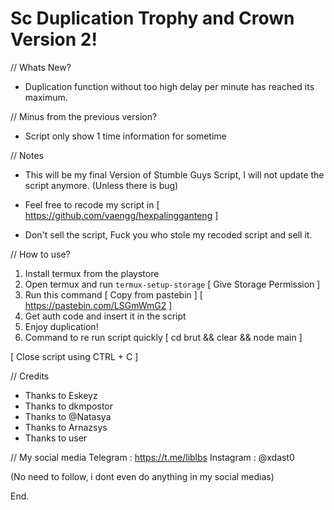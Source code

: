 # Sc Duplication Trophy and Crown Version 2!

// Whats New?
- Duplication function without too high delay per minute has reached its maximum.

// Minus from the previous version?
- Script only show 1 time information for sometime

// Notes
- This will be my final Version of Stumble Guys Script, I will not update the script anymore.
(Unless there is bug)

- Feel free to recode my script in
 [ https://github.com/vaengg/hexpalingganteng ]

- Don't sell the script, Fuck you who stole my recoded script and sell it.

// How to use?

1. Install termux from the playstore
2. Open termux and run `termux-setup-storage` [ Give Storage Permission ]
3. Run this command [ Copy from pastebin ]
  [ https://pastebin.com/LSGmWmG2 ]
4. Get auth code and insert it in the script
5. Enjoy duplication!
6. Command to re run script quickly
  [ cd brut && clear && node main ]

[ Close script using CTRL + C ]

// Credits
- Thanks to Eskeyz
- Thanks to dkmpostor
- Thanks to @Natasya
- Thanks to Arnazsys
- Thanks to user

// My social media
Telegram : https://t.me/liblbs
Instagram : @xdast0

(No need to follow, i dont even do anything in my social medias)

End.
